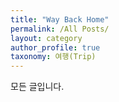 ```yaml
---
title: "Way Back Home"
permalink: /All Posts/
layout: category
author_profile: true
taxonomy: 여행(Trip)
---
```


모든 글입니다.

